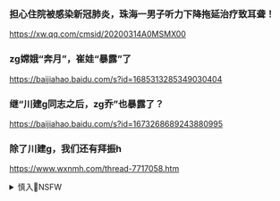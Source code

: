 ### 担心住院被感染新冠肺炎，珠海一男子听力下降拖延治疗致耳聋！
https://xw.qq.com/cmsid/20200314A0MSMX00

### zg嫦娥“奔月”，崔娃“暴露”了
https://baijiahao.baidu.com/s?id=1685313285349030404

### 继“川建g同志之后，zg乔”也暴露了？
https://baijiahao.baidu.com/s?id=1673268689243880995

### 除了川建g，我们还有拜振h
https://www.wxnmh.com/thread-7717058.htm

<details><summary>慎入🔞NSFW</summary>

Not Safe For Work
<img src="https://upload.wikimedia.org/wikipedia/commons/thumb/d/d3/Biohazard_Symbol_Specification.png/210px-Biohazard_Symbol_Specification.png">

<details><summary><b>风险自理Use At Your Own Risk🈲</summary>

### 靠隐bz线的同志还能走多远？
http://www.占豪.com/home/index/article/id/7785

h为高管无意间对外透露，g为的高端技术，部分靠隐bz线的同志，话音刚落，h为波兰有限公司公共关系部部长王wj在波兰被控间d罪逮b，王wj算不算隐bz线的同志，如果算，h为就应该全力营救，

### 靠隐蔽战线的同志还能走多远？
https://www.riazen.com/2019/01/how-far-huawei-go.html

### zg经济若崩k会怎样？看看日本当年有多疯狂
https://www.riazen.com/2019/01/china-japan-economy-compare.html

每一个g家经济下跌之前，都会觉得自己的牛市会一直持续下去。1980年，日本进入到经济的黄金期，也称为泡沫时代或繁荣时代，经济高度成长的时代。疯狂消费的日本人都觉得自己发财了，坚信明天会更美好，会更有钱。但到了1990年底，砰!一切戛然而止。

(1990年汇率，10000日元大约=300人民币。那一年，zg职工月平均工资178元，日本职工月平均工资1万元。为方便计算，以下提到的日本物价均是按1990年汇率折算成人民币。)

疯狂的消费与享乐：

1990年代，日本有一个流行用语：“刹那主义”，也就是及时行乐。“消费即美德”成了日本人尤其年轻人的共识。

日本整个社会在繁荣时期，一切的行为都在想办法迎合和刺激消费。针对不断攀比和消费的年轻人们，商家们不断的鼓励他们尽情享受当下的生活，人为的把每一个节日都硬生生的过成了情人节，或者约会的日子。不管是日本传统的七夕节，还是外来的圣诞节等，都是消费的高光时刻，除此之外，还有各种百货公司推出的会员日，购物日，各种活动等等。

在纽约第五大道的名牌店里，挤满了从日本去海淘的人。日本人当年消费了全球70%的奢侈品，甚至有法国等百货公司，对于持有日本护照的游客，实行限购。人们对好吃好玩的到了歇斯底里的地步，有的商家甚至会把金箔包在食物外表，一个原本100多元普通的巧克力，被卖到4-5000元，还供不应求。

每一个节日都成了狂欢的好时机，每一个节日情侣都需要给对方准备礼物。而劳力士、欧米咖等动辄万元消费，毫不惊奇。当时一个普通职员，月工资在1万左右。如果是结婚，购买百万级以上的婚纱或礼服，飞到澳洲或者巴厘岛、斐济等旅游胜地度蜜月，一个婚礼花费30-50万甚至更多，都很正常。全球各地度假胜地的沙滩上，躺满了各种黄皮肤黑头发的日本人。连斐济在酒店当服务生的黑人，都学会了说日语。

在电视或者各种杂志上，宣扬物质至上，各种五花八门的服饰、包包、化妆品等，对普通人形成了巨大的冲击。女高中生都学着大人们，开始想办法弄钱买名牌包包。这个趋势越来越大众化和年轻化。三宅一生等现在还在流行的品牌，就在那个时间诞生的。在酒吧里，挤满了各种老板和年轻的职员，而法国路易十三等各种洋酒，就成了他们的最爱。如果你点清酒，连服务员都懒得搭理你。

深夜的东京马路上，全是喝得醉醺醺的男人和女人，出租车成了最热门的生意，不打表，漫天要价成了常态。有的人为了打车，挥舞着几百美金，站在路边拦车。很多老板为了彰显有钱，在到了目的地后，经常一沓一沓的给小费，有时银行的封条都还没拆开。据日本媒体报道，有一次一个老板，本来只需要支付100多元的车费，结果给了两万多的消费。这可是在1990年，平均房价3万多。

整个社会都洋溢着极度鼓励和崇拜物质的气氛。俗话说，饱暖思淫欲，人有钱了，上半身吃饱了，就开始琢磨下半身的事了。而年轻人呢，就会想着法子的来赚钱，包括身体。在日本繁荣时代，出现了一种新的赚钱方式，援助交际，其实就是兼职卖淫，人群包括家庭主妇、女大学生、女中学生。甚至开始出现未成年少女。根据联合国人权理事会出具的一份调查报告，在日本，有13%的女学生参与了一次或者多次卖淫。

在她们看来，出卖肉体不是丢人的，但是不拥有一款新的手包，在同学和朋友圈里，就失去了最后尊严的底线。女生们聚在一起，最热门的两性关系的话题就是“别人家的男朋友送的礼物“，包括一扎一扎现金，流行的进口新款奔驰或宝马汽车，各种H等字母开头的手袋。

疯狂的房价与生育：

在当时的日本，你想要异性朋友，物质是最大的先决条件。买房没？是东京市区还是远郊的？买车没？是国产车还是欧美进口的豪车？约会是去东京最西化的六本木，还是去二世谷滑雪场？如果这些都没有，那绝对没戏。80-90年代的日本房价节节攀升，东京一个城市的地价可以买下整个美国。但如果是要结婚，买房买车就成了刚性需求。

“日本东京江东区的商品房，1985年前，12000元/每平米，1987年，12900元/每平米，1990年飙升到33000元/每平米，房价翻了2.5倍。按泡沫全盛期日本年平均工资12万元算，60平米198万，不吃不喝16.5年。“江东区还不算是特别核心的地段。再中心些可能要再贵30%左右。

即使这样，你花钱可能也买不到。因为人多房少，怎么办呢？抽签啊，抽到谁就是谁，日本电视台，简称日视(日テレ)在一次东京的房产抽签现场，拍摄下了一个多次抽签的年轻人而不遂愿，现场崩溃的场景。上千万观众看到了这个等着新房结婚的年轻人，因过度伤心崩溃而倒地抽搐的样子。就像是一只弱鸡，被房价这支无形的利箭射穿了胸膛。这是无数一房难求的日本本年轻人的真实写照。

没有钱的年轻人，只能买首都周边县城或者远郊的房子，在东京圈域茨城县，房价只是首都市区的三分之一，但是每天上班单边时间就需要4个小时，而在北京，很多年轻人，为了买房，是在天津安家，在北京上班，单边时间2-3个小时不等。买不起房或者住的比较远，那就买车吧，一般一台车4-6万，于是汽车销售量暴增。

人口是经济发展的引擎。社会越来越富裕，但是年轻人却越来越不想生孩子了。为什么？嫌麻烦。生活这么美好，很多年轻人要抓紧享受当下，有哪心思生儿育女。没结婚的纸醉金迷，结了婚的满世界撒欢过二人世界。于是大量不生娃的丁克家庭出现了。在日本繁荣时代，日本生育率从1975年的2.0下降到1990年的1.5。新生儿从1975年的200万下降到1990年的120万。在经济崩溃后，赚钱越来越难，生育率更加走低。日本逐渐进入老龄化社会，劳动力不足。严重的影响了社会进步。为后期日本经济的衰落也埋下了隐患。

疯狂的金融与求职：

日本企业在在海外的收购，也越来越大手笔：三菱地产8.5亿美元买下洛克菲勒中心51%的股权，这可是美国的地标;索尼34亿美元买下哥伦比亚电影公司;松下60亿美元买下美国环球影业;日本Shuwa买下花旗广场，还有那副著名的梵高的《向日葵》。这还只是冰山一角。美国《时代周刊》封面是一架日本飞机，向美国丢下一辆辆汽车和家电，标题是“虎、虎、虎”。这是1941年12月日本偷袭美国珍珠港，约定的战术指挥用语。老美的意思，就是日本又来袭击我们了，不过这次是不冒烟的经济贸易战。

这个阶段的企业，有个显著的特点，就是全面金融化。越来越多的公司转向金融，而与此相关的大量的金融岗位开始出现。不管是上班一族，还是刚毕业的大学生，或者家庭主妇，大家谈论的话题，核心永远是股票、外汇、房价、银行、利率等。股票涨了多少？房价涨了多少？最近又换了那个地段的大房子？

在广场协议之后，金融管制放松，日元升值，政府一年之内4次下调利率，刺激了投资。无数企业和年轻人开始炒外汇和股票，买进日元，抛掉美元，大量银行资金进入房地产市场和股票市场，催生了全球最大的房市泡沫和股市泡沫，即“平成泡沫”。两年之内，日本外汇市场翻了三倍。东京股市的平均市盈率在100倍以上。1989年日本股市达到顶峰，市值高达18900亿元，东京证券交易所，占了全球证券市场市值的28%，成交量比老牌的纽交所高出快2倍。

以制造业为主的实业经济，由于美国的制裁而被迫日元升值，利润大减，同时用工成本越来越高，经营也越来越难，于是赚钱快、不辛苦的金融业，受到年轻人的狂热追捧。在日本当时的大学里，金融相关的专业成了最难考上，学费最贵的专业。于是纷纷转向金融业。一家金融公司，在1990年，甚至一次性的给一位员工发出了300万的年终奖。这可是在1990年啊。

当时法律规定日本银行和信用社，不能随意发放房地产的贷款。于是名叫Jusen的民间金融公司开始兴起。它向市民提供各种神奇的贷款：包括零按揭、百年贷(借款周期为100年)等各种金融衍生产品。很多大学生都能很容易的贷到钱，但他们并没有偿还能力。这无疑是一个金融定时炸弹。

想要花钱，你就得会赚钱。和zg自由择业和雇佣制不一样的是，日本奉行企业终身雇佣，一个人甚至是一个家族几代人，在一个公司一直干到退休。当时年轻人主要的选择是当公务员，和大企业员工，极少有人会去单独去创业。由于是经济的繁荣期，企业人才的缺口很大，大学毕业生出现了严重的供不应求的情况。1988年，仅在地产一个行业，就有350万的岗位需求，而当年所有的大中专生才不到200万。一个大学生，毕业后会收到多个offer，于是大学毕业生就成了香馍馍。

各大企业为了吸引应届大学生，想尽了各种办法。比如帮助大学生偿还学费贷款的。邀请未毕业的大学生高薪去企业实习，毕业后竭力留在公司。企业包车或者买飞机票，请应届大学生去滑雪或者各地旅游，向他们彰显企业的福利或人文关怀。甚至更有夸张的，把男学生带去各种红灯区体验生活。

大学毕业生去面试时，还可以收到几百到几千块不等的红包。有少数有小心思的人，天天周转于各家公司的面试场，一个月的收入可以高达好几万。也可以过一个不错的生活。谁能想到，20年之后的日本，每年都会有数百名大学毕业生，找不到工作而自杀。世道循环，令人唏嘘。

格林斯潘说：“泡沫是很难确定的，除非它破了。”一切的一切，看上去都是那么美好，直到1990年8月底，水晶球落地，股票开始暴跌，1991年，房价开始下跌。日本进入漫长的30年经济寒冬。

谢谢旅居广州的野村太郎的支持和访谈。

Original - 看zg 作者： 南七道
https://www.secretchina.com/news/gb/2018/12/19/879564.html

</details>
</details>
